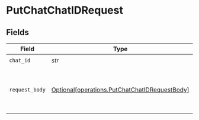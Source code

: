 # PutChatChatIDRequest


## Fields

| Field                                                                                                | Type                                                                                                 | Required                                                                                             | Description                                                                                          | Example                                                                                              |
| ---------------------------------------------------------------------------------------------------- | ---------------------------------------------------------------------------------------------------- | ---------------------------------------------------------------------------------------------------- | ---------------------------------------------------------------------------------------------------- | ---------------------------------------------------------------------------------------------------- |
| `chat_id`                                                                                            | *str*                                                                                                | :heavy_check_mark:                                                                                   | N/A                                                                                                  | {{chat_id}}                                                                                          |
| `request_body`                                                                                       | [Optional[operations.PutChatChatIDRequestBody]](../../models/operations/putchatchatidrequestbody.md) | :heavy_minus_sign:                                                                                   | N/A                                                                                                  | {<br/>"temperature": null,<br/>"system_message": "test system message"<br/>}                         |